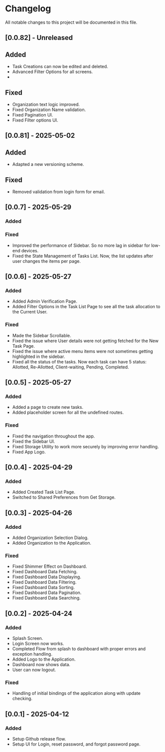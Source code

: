 # Changelog

All notable changes to this project will be documented in this file.

## [0.0.82] - Unreleased

## Added

- Task Creations can now be edited and deleted.
- Advanced Filter Options for all screens.
- 

## Fixed

- Organization text logic improved.
- Fixed Organization Name validation.
- Fixed Pagination UI.
- Fixed Filter options UI.

## [0.0.81] - 2025-05-02

## Added

- Adapted a new versioning scheme.

## Fixed

- Removed validation from login form for email.

## [0.0.7] - 2025-05-29

### Added

### Fixed

- Improved the performance of Sidebar. So no more lag in sidebar for low-end devices.
- Fixed the State Management of Tasks List. Now, the list updates after user changes the items per page.

## [0.0.6] - 2025-05-27

### Added

- Added Admin Verification Page.
- Added Filter Options in the Task List Page to see all the task allocation to the Current User.
  
### Fixed

- Made the Sidebar Scrollable.
- Fixed the issue where User details were not getting fetched for the New Task Page.
- Fixed the issue where active menu items were not sometimes getting highlighted in the sidebar.
- Fixed all the status of the tasks. Now each task can have 5 status: Allotted, Re-Allotted, Client-waiting, Pending, Completed.

## [0.0.5] - 2025-05-27

### Added

- Added a page to create new tasks.
- Added placeholder screen for all the undefined routes.

### Fixed

- Fixed the navigation throughout the app.
- Fixed the Sidebar UI.
- Fixed Storage Utility to work more securely by improving error handling.
- Fixed App Logo.

## [0.0.4] - 2025-04-29

### Added

- Added Created Task List Page.
- Switched to Shared Preferences from Get Storage.


## [0.0.3] - 2025-04-26

### Added

- Added Organization Selection Dialog.
- Added Organization to the Application.

### Fixed

- Fixed Shimmer Effect on Dashboard.
- Fixed Dashboard Data Fetching.
- Fixed Dashboard Data Displaying.
- Fixed Dashboard Data Filtering.
- Fixed Dashboard Data Sorting.
- Fixed Dashboard Data Pagination.
- Fixed Dashboard Data Searching.



## [0.0.2] - 2025-04-24

### Added

- Splash Screen.
- Login Screen now works.
- Completed Flow from splash to dashboard with proper errors and exception handling.
- Added Logo to the Application.
- Dashboard now shows data.
- User can now logout.

### Fixed

- Handling of initial bindings of the application along with update checking.

## [0.0.1] - 2025-04-12

### Added

- Setup Github release flow.
- Setup UI for Login, reset password, and forgot password page.